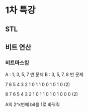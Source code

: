 # 1차 특강

## STL

## 비트 연산

### 비트마스킹
A : 1, 3, 5, 7 번 문제
B : 3, 5, 7, 8 번 문제

7 6 5 4 3 2 1 0
1 1 0 0 1 0 1 0 (2)

8 7 6 5 4 3 2 1 0
1 1 0 1 0 1 0 0 0 (2)

A의 2^k번째 bit를 1로 바꿔줘
